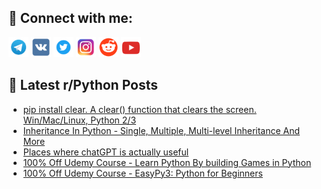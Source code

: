 ## 🔎 Connect with me:
[<img src="https://github.com/bullbesh/bullbesh/blob/main/images/Telegram.png" width="32" height="32" />](https://t.me/bullbesh)
[<img src="https://github.com/bullbesh/bullbesh/blob/main/images/VK.png" width="32" height="32" />](https://vk.com/bullbesh)
[<img src="https://github.com/bullbesh/bullbesh/blob/main/images/Twitter.png" width="32" height="32" />](https://twitter.com/bullbesh1)
[<img src="https://github.com/bullbesh/bullbesh/blob/main/images/Instagram.png" width="32" height="32" />](https://www.instagram.com/bullbesh)
[<img src="https://github.com/bullbesh/bullbesh/blob/main/images/Reddit.png" width="32" height="32" />](https://www.reddit.com/user/bullbesh)
[<img src="https://github.com/bullbesh/bullbesh/blob/main/images/YouTube.png" width="32" height="32" />](https://www.youtube.com/channel/UCtfjRs6uzgq5mfm8S06WTcg)

## 📕 Latest r/Python Posts
<!-- BLOG-POST-LIST:START -->
- [pip install clear. A clear&lpar;&rpar; function that clears the screen. Win/Mac/Linux, Python 2/3](https://www.reddit.com/r/Python/comments/10ytw7n/pip_install_clear_a_clear_function_that_clears/)
- [Inheritance In Python - Single, Multiple, Multi-level Inheritance And More](https://www.reddit.com/r/Python/comments/10ytgve/inheritance_in_python_single_multiple_multilevel/)
- [Places where chatGPT is actually useful](https://www.reddit.com/r/Python/comments/10ytgkk/places_where_chatgpt_is_actually_useful/)
- [100% Off Udemy Course - Learn Python By building Games in Python](https://www.reddit.com/r/Python/comments/10ysf8x/100_off_udemy_course_learn_python_by_building/)
- [100% Off Udemy Course - EasyPy3: Python for Beginners](https://www.reddit.com/r/Python/comments/10ysesb/100_off_udemy_course_easypy3_python_for_beginners/)
<!-- BLOG-POST-LIST:END -->
